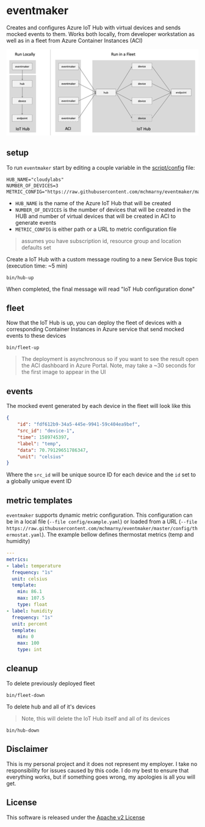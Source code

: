 # eventmaker

Creates and configures Azure IoT Hub with virtual devices and sends mocked events to them. Works both locally, from developer workstation as well as in a fleet from Azure Container Instances (ACI)

![](img/overview.png)

## setup

To run `eventmaker` start by editing a couple variable in the [script/config](script/config) file:

```shell
HUB_NAME="cloudylabs"
NUMBER_OF_DEVICES=3
METRIC_CONFIG="https://raw.githubusercontent.com/mchmarny/eventmaker/master/config/thermostat.yaml"
```

* `HUB_NAME` is the name of the Azure IoT Hub that will be created 
* `NUMBER_OF_DEVICES` is the number of devices that will be created in the HUB and number of virtual devices that will be created in ACI to generate events
* `METRIC_CONFIG` is either path or a URL to metric configuration file 

> assumes you have subscription id, resource group and location defaults set 

Create a IoT Hub with a custom message routing to a new Service Bus topic (execution time: ~5 min)

```shell
bin/hub-up
```

When completed, the final message will read "IoT Hub configuration done"

## fleet 

Now that the IoT Hub is up, you can deploy the fleet of devices with a corresponding Container Instances in Azure service that send mocked events to these devices

```shell
bin/fleet-up
```

> The deployment is asynchronous so if you want to see the result open the ACI dashboard in Azure Portal. Note, may take a ~30 seconds for the first image to appear in the UI

## events 

The mocked event generated by each device in the fleet will look like this

```json
{
    "id": "fdf612b9-34a5-445e-9941-59c404ea9bef",
    "src_id": "device-1",
    "time": 1589745397,
    "label": "temp",
    "data": 70.79129651786347,
    "unit": "celsius"
}
```

Where the `src_id` will be unique source ID for each device and the `id` set to a globally unique event ID

## metric templates 

`eventmaker` supports dynamic metric configuration. This configuration can be in a local file (`--file config/example.yaml`) or loaded from a URL (`--file https://raw.githubusercontent.com/mchmarny/eventmaker/master/config/thermostat.yaml`). The example bellow defines thermostat metrics (temp and humidity)

```yaml
--- 
metrics: 
- label: temperature
  frequency: "1s"
  unit: celsius
  template: 
    min: 86.1
    max: 107.5
    type: float
- label: humidity
  frequency: "1s"
  unit: percent
  template: 
    min: 0
    max: 100
    type: int
```

## cleanup 

To delete previously deployed fleet

```shell
bin/fleet-down
```

To delete hub and all of it's devices

> Note, this will delete the IoT Hub itself and all of its devices 

```shell
bin/hub-down
```


## Disclaimer

This is my personal project and it does not represent my employer. I take no responsibility for issues caused by this code. I do my best to ensure that everything works, but if something goes wrong, my apologies is all you will get.

## License
This software is released under the [Apache v2 License](./LICENSE)


